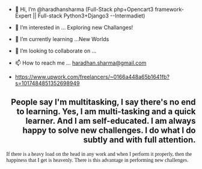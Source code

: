- 👋 Hi, I’m @haradhansharma
(Full-Stack php+Opencart3 framework-Expert || Full-stack Python3+Django3 --Intermadiet)

- 👀 I’m interested in ... Exploring new Challanges!
- 🌱 I’m currently learning ...New Worlds
- 💞️ I’m looking to collaborate on ...
- 📫 How to reach me ... haradhan.sharma@gmail.com
- https://www.upwork.com/freelancers/~0166a448a65b1641fb?s=1017484851352698949

<!---
haradhansharma/haradhansharma is a ✨ special ✨ repository because its `README.md` (this file) appears on your GitHub profile.
You can click the Preview link to take a look at your changes.
--->

<link href="https://maxcdn.bootstrapcdn.com/font-awesome/4.7.0/css/font-awesome.min.css" rel="stylesheet">

<h2 style="text-align:right">People say I'm multitasking, I say there's no end to learning. Yes, I am multi-tasking and a quick learner. And I am self-educated. I am always happy to solve new challenges. I do what I do subtly and with full attention.</h2>

<p style="font-family: cursive; color: #151515;">If there is a heavy load on the head in any work and when I perform it properly, then the happiness that I get is heavenly. There is this advantage in performing new challenges.</p>
<i class="fa fa-superpowers" aria-hidden="true"></i>




